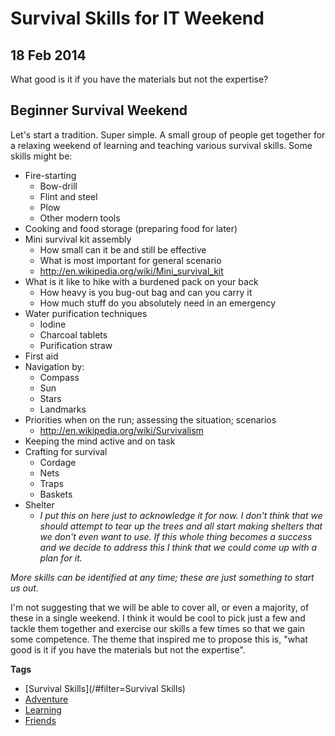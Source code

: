 # Survival Skills for IT Weekend
## 18 Feb 2014

What good is it if you have the materials but not the expertise?

## Beginner Survival Weekend

Let's start a tradition. Super simple. A small group of people get together for a relaxing weekend of learning and teaching various survival skills. Some skills might be:

  + Fire-starting
    - Bow-drill
    - Flint and steel
    - Plow
    - Other modern tools
  + Cooking and food storage (preparing food for later)
  + Mini survival kit assembly
    - How small can it be and still be effective
    - What is most important for general scenario
    - http://en.wikipedia.org/wiki/Mini_survival_kit
  + What is it like to hike with a burdened pack on your back
    - How heavy is you bug-out bag and can you carry it
    - How much stuff do you absolutely need in an emergency
  + Water purification techniques
    - Iodine
    - Charcoal tablets
    - Purification straw
  + First aid
  + Navigation by:
    - Compass
    - Sun
    - Stars
    - Landmarks
  + Priorities when on the run; assessing the situation; scenarios
    - http://en.wikipedia.org/wiki/Survivalism
  + Keeping the mind active and on task
  + Crafting for survival
    - Cordage
    - Nets
    - Traps
    - Baskets
  + Shelter
    - *I put this on here just to acknowledge it for now. I don't think that we should attempt to tear up the trees and all start making shelters that we don't even want to use. If this whole thing becomes a success and we decide to address this I think that we could come up with a plan for it.*

*More skills can be identified at any time; these are just something to start us out.*

I'm not suggesting that we will be able to cover all, or even a majority, of these in a single weekend. I think it would be cool to pick just a few and tackle them together and exercise our skills a few times so that we gain some competence. The theme that inspired me to propose this is, "what good is it if you have the materials but not the expertise".

**Tags**

  + [Survival Skills](/#filter=Survival Skills)
  + [Adventure](/#filter=Adventure)
  + [Learning](/#filter=Learning)
  + [Friends](/#filter=Friends)
